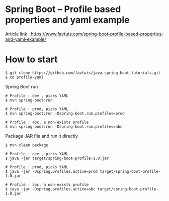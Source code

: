 # Spring Boot – Profile based properties and yaml example

Article link : https://www.favtuts.com/spring-boot-profile-based-properties-and-yaml-example/

# How to start

```
$ git clone https://github.com/favtuts/java-spring-boot-tutorials.git
$ cd profile-yaml
```

Spring Boot run
```
# Profile : dev , picks YAML
$ mvn spring-boot:run

# Profile : prod, picks YAML
$ mvn spring-boot:run -Dspring-boot.run.profiles=prod

# Profile : abc, a non-exists profile
$ mvn spring-boot:run -Dspring-boot.run.profiles=abc
```

Package JAR file and run it directly
```
$ mvn clean package

# Profile : dev , picks YAML
$ java -jar target/spring-boot-profile-1.0.jar

# Profile : prod, picks YAML
$ java -jar -Dspring.profiles.active=prod target/spring-boot-profile-1.0.jar

# Profile : abc, a non-exists profile
$ java -jar -Dspring.profiles.active=abc target/spring-boot-profile-1.0.jar
```